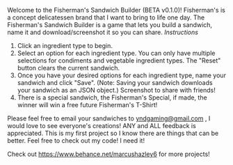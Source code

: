 Welcome to the Fisherman's Sandwich Builder (BETA v0.1.0)!
   Fisherman's is a concept delicatessen brand that I want to bring to life one day.
       The Fisherman's Sandwich Builder is a game that lets you build a sandwich, name it and download/screenshot it so you can share.
*Instructions*   
1. Click an ingredient type to begin.
2. Select an option for each ingredient type. You can only have multiple selections for condiments and vegetable ingredient types. The "Reset" button clears the current sandwich.
3. Once you have your desired options for each ingredient type, name your sandwich and click "Save". (Note: Saving your sandwich downloads your sandwich as an JSON object.)
   Screenshot to share with friends!
4. There is a special sandwich, the Fisherman's Special, if made, the winner will win a free future Fisherman's T-Shirt!
   
Please feel free to email your sandwiches to yndgaming@gmail.com , I would love to see everyone's creations! 
ANY and ALL feedback is appreciated. This is my first project so I know there are things that can be better. Feel free to check out my code! I need it!

Check out https://www.behance.net/marcushazley6 for more projects!
